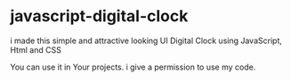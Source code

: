 # javascript-digital-clock
i made this simple and attractive looking UI Digital Clock using JavaScript, Html and CSS

You can use it in Your projects.
i give a permission to use my code.


